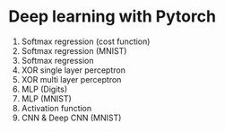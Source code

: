 # Deep learning with Pytorch

1. Softmax regression (cost function)
2. Softmax regression (MNIST)
3. Softmax regression 
4. XOR single layer perceptron
5. XOR multi layer perceptron
6. MLP (Digits)
7. MLP (MNIST)
8. Activation function
9. CNN & Deep CNN (MNIST)
